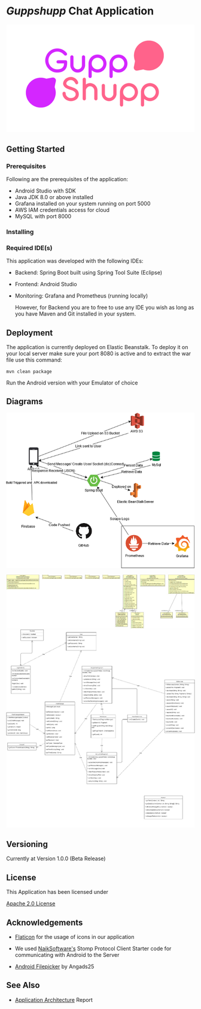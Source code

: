 # *Guppshupp* Chat Application

![GuppShupp Chat App](StompProtocol/android-client/src/main/res/drawable/loader.gif)

## Getting Started

### Prerequisites

Following are the prerequisites of the application:

- Android Studio with SDK
- Java JDK 8.0 or above installed
- Grafana installed on your system running on port 5000
- AWS IAM credentials access for cloud
- MySQL with port 8000

### Installing

### Required IDE(s)

This application was developed with the following IDEs:

- Backend: Spring Boot built using Spring Tool Suite (Eclipse)

- Frontend: Android Studio

- Monitoring: Grafana and Prometheus (running locally)

  However, for Backend you are to free to use any IDE you wish as long as you have Maven and Git installed in your system.

## Deployment

The application is currently deployed on Elastic Beanstalk. To deploy it on your local server make sure your port 8080 is active and to extract the war file use this command:

```
mvn clean package
```

Run the Android version with your Emulator of choice

## Diagrams
![Component Architecture](media/Component%20Architecture.png)



![Server UML](media/Server%20UML.jpeg)
![Client UML](media/Client%20UML.jpeg)

## Versioning

Currently at Version 1.0.0 (Beta Release)

## License

This Application has been licensed under 

[Apache 2.0 License](LICENSE.md)

## Acknowledgements

- [Flaticon](www.flaticon.com) for the usage of icons in our application

- We used [NaikSoftware's](www.github.com/NaikSoftware/StompProtocolAndroid) Stomp Protocol Client Starter code  for communicating with Android to the Server

- [Android Filepicker](www.github.com/Angads25/android-filepicker) by Angads25


## See Also

- [Application Architecture](Application_Architecture.md) Report
